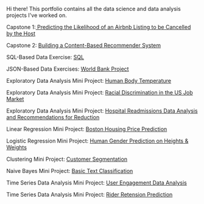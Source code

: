 Hi there! This portfolio contains all the data science and data analysis projects I've worked on.

Capstone 1:[  Predicting the Likelihood of an Airbnb Listing to be Cancelled by the Host](https://github.com/annapa19/predictive-modeling-airbnb-data)

Capstone 2: [  Building a Content-Based Recommender System](https://github.com/annapa19/recommender-system-capstone)

SQL-Based Data Exercise: [  SQL](https://github.com/annapa19/sql/blob/master/1520094343_sql_project.sql)

JSON-Based Data Exercises: [  World Bank Project](https://github.com/annapa19/json)

Exploratory Data Analysis Mini Project: [  Human Body Temperature](https://github.com/annapa19/data-analysis/blob/master/Analyze%20Human%20Body%20Temperature%20Using%20EDA.ipynb)

Exploratory Data Analysis Mini Project: [  Racial Discrimination in the US Job Market](https://github.com/annapa19/data-analysis/blob/master/Examining%20Racial%20Discrimination%20in%20the%20US%20Job%20Market.ipynb)

Exploratory Data Analysis Mini Project: [  Hospital Readmissions Data Analysis and Recommendations for Reduction](https://github.com/annapa19/data-analysis/blob/master/Hospital%20Readmissions%20Data%20Analysis.ipynb)

Linear Regression Mini Project: [  Boston Housing Price Prediction](https://github.com/annapa19/ML-projects/blob/master/Mini_Project_Linear_Regression.ipynb)

Logistic Regression Mini Project: [  Human Gender Prediction on Heights & Weights](https://github.com/annapa19/ML-projects/blob/master/Mini_Project_Logistic_Regression.ipynb)

Clustering Mini Project: [  Customer Segmentation](https://github.com/annapa19/ML-projects/blob/master/Mini_Project_Clustering.ipynb)

Naive Bayes Mini Project: [  Basic Text Classification](https://github.com/annapa19/ML-projects/blob/master/Mini_Project_Naive_Bayes.ipynb)

Time Series Data Analysis Mini Project: [  User Engagement Data Analysis](https://github.com/annapa19/user-adoption-rider-retention/tree/master/User-Engagement-Analysis)

Time Series Data Analysis Mini Project: [  Rider Retension Prediction](https://github.com/annapa19/user-adoption-rider-retention/tree/master/Rider-Retention-Analysis)
